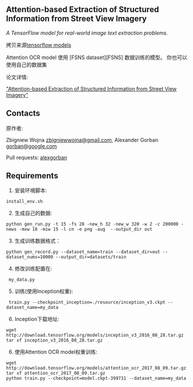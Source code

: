 ## Attention-based Extraction of Structured Information from Street View Imagery

*A TensorFlow model for real-world image text extraction problems.*

拷贝来源[tensorflow models](https://github.com/tensorflow/models/blob/master/research/attention_ocr)

Attention OCR model 使用 [FSNS dataset][FSNS] 数据训练的模型。
你也可以使用自己的数据集

论文详情:

["Attention-based Extraction of Structured Information from Street View
Imagery"](https://arxiv.org/abs/1704.03549)

## Contacts

原作者:

Zbigniew Wojna <zbigniewwojna@gmail.com>,
Alexander Gorban <gorban@google.com>

Pull requests:
[alexgorban](https://github.com/alexgorban)

## Requirements

1. 安装环境脚本:

```
install_env.sh
```

2. 生成自己的数据:

```
python gen_run.py -t 15 -fs 28 -new_h 32 -new_w 320 -w 2 -c 200000 -news -mxw 18 -miw 15 -l cn -e png -aug  --output_dir out
```

3. 生成训练数据格式：
```
python gen_record.py --dataset_name=train --dataset_dir=out --dataset_nums=10000 --output_dir=datasets/train
```

4. 修改训练配置在:
```
 my_data.py
```

5. 训练(使用Inception权重):
```
 train.py --checkpoint_inception=./resource/inception_v3.ckpt --dataset_name=my_data
```

6. Inception下载地址:

```
wget http://download.tensorflow.org/models/inception_v3_2016_08_28.tar.gz
tar xf inception_v3_2016_08_28.tar.gz
```

6. 使用Attention OCR model权重训练:

```
wget http://download.tensorflow.org/models/attention_ocr_2017_08_09.tar.gz
tar xf attention_ocr_2017_08_09.tar.gz
python train.py --checkpoint=model.ckpt-399731 --dataset_name=my_data
```

